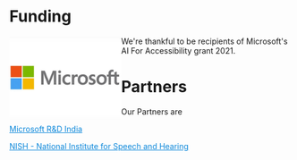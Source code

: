 # Funding

<img src="images/microsoft.jpg" width="200" alt="Microsoft Logo" align="left"/>
We're thankful to be recipients of Microsoft's AI For Accessibility grant 2021.


# Partners
Our Partners are

<a href="https://www.microsoft.com/en-us/research/lab/microsoft-research-india/" style="color:#0B87DA">Microsoft R&D India</a>  

<a href="http://www.nish.ac.in/" style="color:#0B87DA">NISH - National Institute for Speech and Hearing</a>
